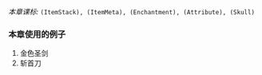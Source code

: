 *本章课标:* `(ItemStack), (ItemMeta), (Enchantment), (Attribute), (Skull)`

### 本章使用的例子
1. 金色圣剑
2. 斩首刀


